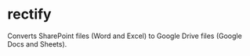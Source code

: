 # rectify
Converts SharePoint files (Word and Excel) to Google Drive files (Google Docs and Sheets).
